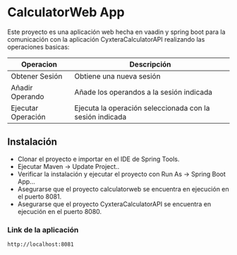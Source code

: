 # CalculatorWeb App

Este proyecto es una aplicación web hecha en vaadin y spring boot para la comunicación con la aplicación CyxteraCalculatorAPI realizando las operaciones basicas:

Operacion | Descripción
--- | ---
Obtener Sesión | Obtiene una nueva sesión
Añadir Operando | Añade los operandos a la sesión indicada
Ejecutar Operación | Ejecuta la operación seleccionada con la sesión indicada

## Instalación

* Clonar el proyecto e importar en el IDE de Spring Tools.
* Ejecutar Maven -> Update Project..
* Verificar la instalación y ejecutar el proyecto con Run As -> Spring Boot App...
* Asegurarse que el proyecto calculatorweb se encuentra en ejecución en el puerto 8081.
* Asegurarse que el proyecto CyxteraCalculatorAPI se encuentra en ejecución en el puerto 8080.
### Link de la aplicación

    http://localhost:8081
